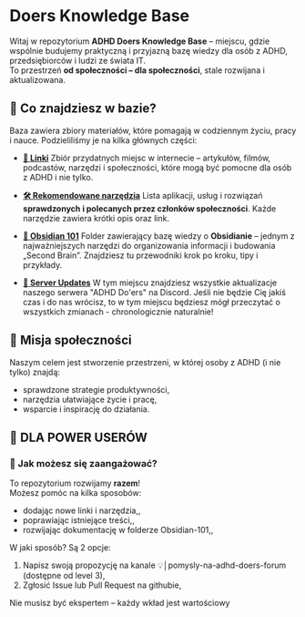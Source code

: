 # Doers Knowledge Base
 
 Witaj w repozytorium **ADHD Doers Knowledge Base** – miejscu, gdzie wspólnie budujemy praktyczną i przyjazną bazę wiedzy dla osób z ADHD, przedsiębiorców i ludzi ze świata IT.  
To przestrzeń **od społeczności – dla społeczności**, stale rozwijana i aktualizowana.

## 🧭 Co znajdziesz w bazie?

Baza zawiera zbiory materiałów, które pomagają w codziennym życiu, pracy i nauce. Podzieliliśmy je na kilka głównych części:

- **[🔗 Linki](https://github.com/mikeguzowski/Doers-Knowledge-Base/blob/main/Linki.md)**
    Zbiór przydatnych miejsc w internecie – artykułów, filmów, podcastów, narzędzi i społeczności, które mogą być pomocne dla osób z ADHD i nie tylko.
    
- **[🛠 Rekomendowane narzędzia](https://github.com/mikeguzowski/Doers-Knowledge-Base/blob/main/Rekomendowane%20narz%C4%99dzia.md)**
    Lista aplikacji, usług i rozwiązań **sprawdzonych i polecanych przez członków społeczności**. Każde narzędzie zawiera krótki opis oraz link.
    
- **[📝 Obsidian 101](https://github.com/mikeguzowski/Doers-Knowledge-Base/tree/main/Obsidian%20101)**
    Folder zawierający bazę wiedzy o **Obsidianie** – jednym z najważniejszych narzędzi do organizowania informacji i budowania „Second Brain”. Znajdziesz tu przewodniki krok po kroku, tipy i przykłady.
    
- **[🔄️ Server Updates](https://github.com/mikeguzowski/Doers-Knowledge-Base/tree/main/server%20updates)**
	W tym miejscu znajdziesz wszystkie aktualizacje naszego serwera "ADHD Do'ers" na Discord. Jeśli nie będzie Cię jakiś czas i do nas wrócisz, to w tym miejscu będziesz mógł przeczytać o wszystkich zmianach - chronologicznie naturalnie!
	
## 🙌 Misja społeczności

Naszym celem jest stworzenie przestrzeni, w której osoby z ADHD (i nie tylko) znajdą:

- sprawdzone strategie produktywności,    
- narzędzia ułatwiające życie i pracę,    
- wsparcie i inspirację do działania.

## 🚀 DLA POWER USERÓW

### 🤝 Jak możesz się zaangażować?

To repozytorium rozwijamy **razem**!  
Możesz pomóc na kilka sposobów:

- dodając nowe linki i narzędzia,,
- poprawiając istniejące treści,,
- rozwijając dokumentację w folderze Obsidian-101,,

W jaki sposób? Są 2 opcje:

1. Napisz swoją propozycję na kanale ⁠💡│pomysly-na-adhd-doers-forum (dostępne od level 3),
2. Zgłosić Issue lub Pull Request na githubie,

Nie musisz być ekspertem – każdy wkład jest wartościowy